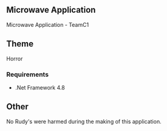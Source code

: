 ﻿## Microwave Application
Microwave Application - TeamC1

## Theme
Horror

### Requirements
- .Net Framework 4.8

## Other
No Rudy's were harmed during the making of this application.
